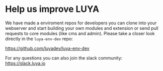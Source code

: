 # Help us improve LUYA

We have made a enviroment repos for developers you can clone into your webserver and start building your own modules and extension or send pull requests to core modules (like cms and admin). Please take a closer look directly in the `luya-env-dev` repo:

https://github.com/luyadev/luya-env-dev

For any questions you can also join the slack community: https://slack.luya.io

